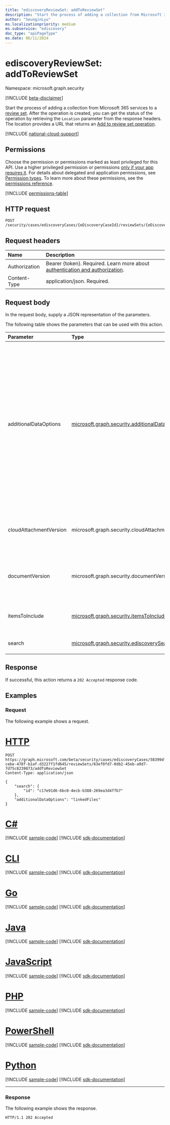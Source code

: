 ```yaml
---
title: "ediscoveryReviewSet: addToReviewSet"
description: "Start the process of adding a collection from Microsoft 365 services to a review set."
author: "SeunginLyu"
ms.localizationpriority: medium
ms.subservice: "ediscovery"
doc_type: "apiPageType"
ms.date: 06/11/2024
---
```


# ediscoveryReviewSet: addToReviewSet
Namespace: microsoft.graph.security

[!INCLUDE [beta-disclaimer](../../includes/beta-disclaimer.md)]

Start the process of adding a collection from Microsoft 365 services to a [review set](../resources/security-ediscoveryreviewset.md). After the operation is created, you can get the status of the operation by retrieving the `Location` parameter from the response headers. The location provides a URL that returns an [Add to review set operation](../resources/security-ediscoveryaddtoreviewsetoperation.md).


[!INCLUDE [national-cloud-support](../../includes/global-us.md)]

## Permissions
Choose the permission or permissions marked as least privileged for this API. Use a higher privileged permission or permissions [only if your app requires it](/graph/permissions-overview#best-practices-for-using-microsoft-graph-permissions). For details about delegated and application permissions, see [Permission types](/graph/permissions-overview#permission-types). To learn more about these permissions, see the [permissions reference](/graph/permissions-reference).

<!-- { "blockType": "permissions", "name": "security_ediscoveryreviewset_addtoreviewset" } -->
[!INCLUDE [permissions-table](../includes/permissions/security-ediscoveryreviewset-addtoreviewset-permissions.md)]

## HTTP request

<!-- {
  "blockType": "ignored"
}
-->
``` http
POST /security/cases/ediscoveryCases/{eDiscoveryCaseId}/reviewSets/{eDiscoveryReviewSetId}/addToReviewSet
```

## Request headers
|Name|Description|
|:---|:---|
|Authorization|Bearer {token}. Required. Learn more about [authentication and authorization](/graph/auth/auth-concepts).|
|Content-Type|application/json. Required.|

## Request body
In the request body, supply a JSON representation of the parameters.

The following table shows the parameters that can be used with this action.

|Parameter|Type|Description|
|:---|:---|:---|
| additionalDataOptions |[microsoft.graph.security.additionalDataOptions](../resources/security-ediscoveryaddtoreviewsetoperation.md#additionaldataoptions-values)|The options to add items to the review set. The possible values are: `allVersions`, `linkedFiles`, `unknownFutureValue`, `advancedIndexing`, `listAttachments`, `htmlTranscripts`, `messageConversationExpansion`, `locationsWithoutHits`, `allItemsInFolder`. Use the `Prefer: include-unknown-enum-members` request header to get the following values from this [evolvable enum](/graph/best-practices-concept#handling-future-members-in-evolvable-enumerations): `advancedIndexing`, `listAttachments`, `htmlTranscripts`, `messageConversationExpansion`, `locationsWithoutHits`, `allItemsInFolder`. The `locationsWithoutHits` and `advancedIndexing` value are only considered if **itemsToIncude** is set to `partiallyIndexed`.|
| cloudAttachmentVersion | microsoft.graph.security.cloudAttachmentVersion | Specify the number of versions of cloud attachments to collect. The possible values are: `latest`, `recent10`, `recent100`, `all`, `unknownFutureValue`. The default value is `latest`. |
| documentVersion | microsoft.graph.security.documentVersion | Specify the number of versions of documents to collect. The possible values are: `latest`, `recent10`, `recent100`, `all`, `unknownFutureValue`. The default value is `latest`.|
| itemsToInclude | [microsoft.graph.security.itemsToInclude](../resources/security-ediscoveryaddtoreviewsetoperation.md#itemstoinclude-values) | The items to include in the review set. The possible values are `searchHits`, `partiallyIndexed`, `unknownFutureValue`. |
| search|[microsoft.graph.security.ediscoverySearch](../resources/security-ediscoverysearch.md)|The ID of the eDiscovery search you'd like to add to the review set.|

## Response

If successful, this action returns a `202 Accepted` response code.

## Examples

### Request
The following example shows a request.

# [HTTP](#tab/http)
<!-- {
  "blockType": "request",
  "name": "ediscoveryreviewsetthis.addtoreviewset"
}
-->
``` http
POST https://graph.microsoft.com/beta/security/cases/ediscoveryCases/58399dff-cebe-478f-b1af-d3227f1fd645/reviewSets/63ef0fd7-0db2-45eb-a9d7-7d75c8239873/addToReviewSet
Content-Type: application/json

{
    "search": {
        "id": "c17e91d6-6bc0-4ecb-b388-269ea3d4ffb7"
    },
    "additionalDataOptions": "linkedFiles"
}
```

# [C#](#tab/csharp)
[!INCLUDE [sample-code](../includes/snippets/csharp/ediscoveryreviewsetthisaddtoreviewset-csharp-snippets.md)]
[!INCLUDE [sdk-documentation](../includes/snippets/snippets-sdk-documentation-link.md)]

# [CLI](#tab/cli)
[!INCLUDE [sample-code](../includes/snippets/cli/ediscoveryreviewsetthisaddtoreviewset-cli-snippets.md)]
[!INCLUDE [sdk-documentation](../includes/snippets/snippets-sdk-documentation-link.md)]

# [Go](#tab/go)
[!INCLUDE [sample-code](../includes/snippets/go/ediscoveryreviewsetthisaddtoreviewset-go-snippets.md)]
[!INCLUDE [sdk-documentation](../includes/snippets/snippets-sdk-documentation-link.md)]

# [Java](#tab/java)
[!INCLUDE [sample-code](../includes/snippets/java/ediscoveryreviewsetthisaddtoreviewset-java-snippets.md)]
[!INCLUDE [sdk-documentation](../includes/snippets/snippets-sdk-documentation-link.md)]

# [JavaScript](#tab/javascript)
[!INCLUDE [sample-code](../includes/snippets/javascript/ediscoveryreviewsetthisaddtoreviewset-javascript-snippets.md)]
[!INCLUDE [sdk-documentation](../includes/snippets/snippets-sdk-documentation-link.md)]

# [PHP](#tab/php)
[!INCLUDE [sample-code](../includes/snippets/php/ediscoveryreviewsetthisaddtoreviewset-php-snippets.md)]
[!INCLUDE [sdk-documentation](../includes/snippets/snippets-sdk-documentation-link.md)]

# [PowerShell](#tab/powershell)
[!INCLUDE [sample-code](../includes/snippets/powershell/ediscoveryreviewsetthisaddtoreviewset-powershell-snippets.md)]
[!INCLUDE [sdk-documentation](../includes/snippets/snippets-sdk-documentation-link.md)]

# [Python](#tab/python)
[!INCLUDE [sample-code](../includes/snippets/python/ediscoveryreviewsetthisaddtoreviewset-python-snippets.md)]
[!INCLUDE [sdk-documentation](../includes/snippets/snippets-sdk-documentation-link.md)]

---

### Response
The following example shows the response.

<!-- {
  "blockType": "response",
  "truncated": true
}
-->
``` http
HTTP/1.1 202 Accepted
```
